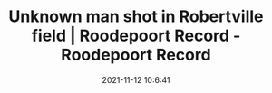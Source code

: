---
"title": "Unknown man shot in Robertville field | Roodepoort Record - Roodepoort Record"
"date": "2021-11-12 10:6:41"
"feed_name": "GOOGLENEWSMINING"
"feed_website": "https://news.google.com/search?q=mining%2Bincident&hl=en-US&gl=US&ceid=US:en"
"feed_rss": "https://news.google.com/rss/search?q=mining%2Bincident&hl=en-US&gl=US&ceid=US:en"
"link": "https://roodepoortrecord.co.za/2021/11/12/unknown-man-shot-in-robertville-field/"
"source": "{'href': 'https://roodepoortrecord.co.za', 'title': 'Roodepoort Record'}"
"file": "_posts/2021-1-1-6b39da104a023e2f9c54aabb0869050fa0a16cb1.md"
"accident": "0"
"drilling": "0"
"dead": "0"
"injured": "0"
"arrested": "0"
"place": "unknown place"
"where": "unknown site"
"causes": "unknown"
"place_uri": "unknown place"
---